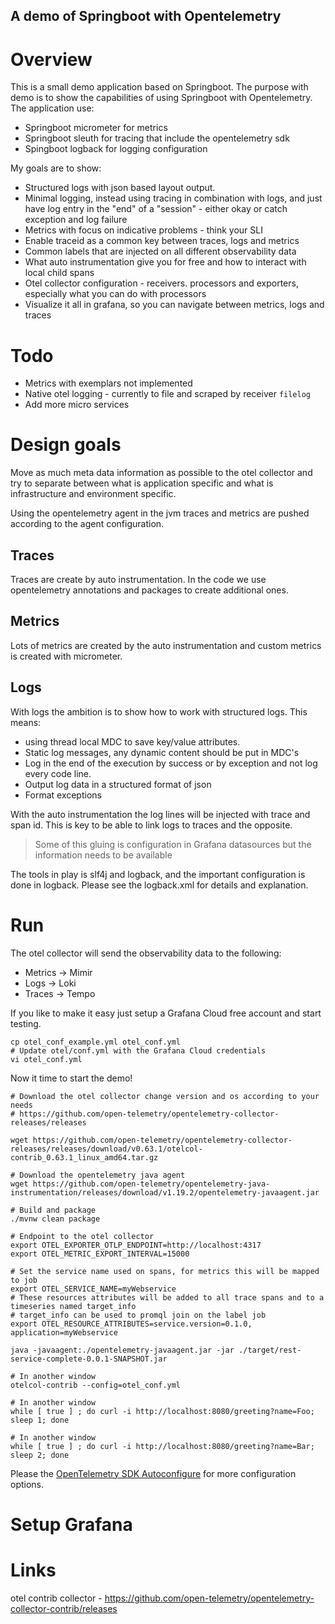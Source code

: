 A demo of Springboot with Opentelemetry
------------------------

# Overview
This is a small demo application based on Springboot. 
The purpose with demo is to show the capabilities of using Springboot with
Opentelemetry.
The application use:
- Springboot micrometer for metrics
- Springboot sleuth for tracing that include the opentelemetry sdk
- Spingboot logback for logging configuration

My goals are to show:
- Structured logs with json based layout output.
- Minimal logging, instead using tracing in combination with logs, and just have log entry in the "end" of a "session" - either okay or catch exception and log failure
- Metrics with focus on indicative problems - think your SLI
- Enable traceid as a common key between traces, logs and metrics
- Common labels that are injected on all different observability data
- What auto instrumentation give you for free and how to interact with local child spans
- Otel collector configuration - receivers. processors and exporters, especially what you can do with processors
- Visualize it all in grafana, so you can navigate between metrics, logs and traces 

# Todo
- Metrics with exemplars not implemented
- Native otel logging - currently to file and scraped by receiver `filelog`
- Add more micro services

# Design goals
Move as much meta data information as possible to the otel collector and try to separate between 
what is application specific and what is infrastructure and environment specific.

Using the opentelemetry agent in the jvm traces and metrics are pushed according to the agent
configuration.

## Traces
Traces are create by auto instrumentation. In the code we use opentelemetry annotations and
packages to create additional ones. 

## Metrics
Lots of metrics are created by the auto instrumentation and custom metrics is created with 
micrometer. 

## Logs
With logs the ambition is to show how to work with structured logs. This means:
- using thread local MDC to save key/value attributes.
- Static log messages, any dynamic content should be put in MDC's
- Log in the end of the execution by success or by exception and not log every code line.
- Output log data in a structured format  of json
- Format exceptions

With the auto instrumentation the log lines will be injected with trace and span id. This is 
key to be able to link logs to traces and the opposite.

> Some of this gluing is configuration in Grafana datasources but the information needs to be
> available 

The tools in play is slf4j and logback, and the important configuration is done in logback. 
Please see the logback.xml for details and explanation.

# Run 

The otel collector will send the observability data to the following:
- Metrics -> Mimir
- Logs -> Loki
- Traces -> Tempo

If you like to make it easy just setup a Grafana Cloud free account and start testing.

```shell
cp otel_conf_example.yml otel_conf.yml
# Update otel/conf.yml with the Grafana Cloud credentials
vi otel_conf.yml
```

Now it time to start the demo!

```shell
# Download the otel collector change version and os according to your needs
# https://github.com/open-telemetry/opentelemetry-collector-releases/releases

wget https://github.com/open-telemetry/opentelemetry-collector-releases/releases/download/v0.63.1/otelcol-contrib_0.63.1_linux_amd64.tar.gz

# Download the opentelemetry java agent
wget https://github.com/open-telemetry/opentelemetry-java-instrumentation/releases/download/v1.19.2/opentelemetry-javaagent.jar

# Build and package
./mvnw clean package

# Endpoint to the otel collector
export OTEL_EXPORTER_OTLP_ENDPOINT=http://localhost:4317
export OTEL_METRIC_EXPORT_INTERVAL=15000

# Set the service name used on spans, for metrics this will be mapped to job
export OTEL_SERVICE_NAME=myWebservice
# These resources attributes will be added to all trace spans and to a timeseries named target_info
# target_info can be used to promql join on the label job
export OTEL_RESOURCE_ATTRIBUTES=service.version=0.1.0, application=myWebservice

java -javaagent:./opentelemetry-javaagent.jar -jar ./target/rest-service-complete-0.0.1-SNAPSHOT.jar

# In another window
otelcol-contrib --config=otel_conf.yml

# In another window
while [ true ] ; do curl -i http://localhost:8080/greeting?name=Foo; sleep 1; done

# In another window
while [ true ] ; do curl -i http://localhost:8080/greeting?name=Bar; sleep 2; done
```

Please the [OpenTelemetry SDK Autoconfigure](https://github.com/open-telemetry/opentelemetry-java/blob/main/sdk-extensions/autoconfigure/README.md) for
more configuration options.


# Setup Grafana



# Links
otel contrib collector - https://github.com/open-telemetry/opentelemetry-collector-contrib/releases

